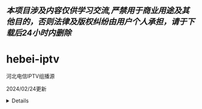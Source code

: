 ## *本项目涉及内容仅供学习交流,严禁用于商业用途及其他目的，否则法律及版权纠纷由用户个人承担，请于下载后24小时内删除*

# hebei-iptv
河北电信IPTV组播源

2024/02/24更新
 <details>
 以下为代理链接
  
- `https://mirror.ghproxy.com/raw.githubusercontent.com/akumajac/hebei-iptv/main/单播.txt`
- `https://mirror.ghproxy.com/raw.githubusercontent.com/akumajac/hebei-iptv/main/组播.txt`
- `https://mirror.ghproxy.com/raw.githubusercontent.com/akumajac/hebei-iptv/main/tvbox-test.txt`
- `https://mirror.ghproxy.com/raw.githubusercontent.com/akumajac/hebei-iptv/main/msd_lite-test`



<details>
   
## 参考教程
本教程参考自B站up主[maxdarksol](https://www.bilibili.com/read/cv18776837)

1、光猫取消端口绑定，划分vlan，我将上网口划分1，iptv划分为2
   
   tips:河北于23年末左右强制更换光猫管理员密码，需要抓包

2、openwrt路由器新建接口，自定义接口填上：wan口的标识符 加上.iptv划分的vlan名称。如我的wan口是eth1，那么我就填上eth1.2  
防火墙设置里新建iptv

![屏幕截图 2024-03-06 213259](https://github.com/akumajac/hebei-iptv/assets/111755912/94665168-63e9-441f-a036-854db46e0991)![屏幕截图 2024-03-06 213406](https://github.com/akumajac/hebei-iptv/assets/111755912/97640353-500d-4276-a5e3-40b71a0c7cdb) ![屏幕截图 2024-03-06 214053](https://github.com/akumajac/hebei-iptv/assets/111755912/9965f62a-fa34-431c-b3c2-5e5274323bd1)

3、新建接口的基本设置里，发送主机名填stbid ，高级设置里Vendor Class填HEITV  ,MAC填机顶盒的mac，网关跃点填20（这个数比wan口的跃点大就行

4、udpxy按图填，完成后参考openwrt设置 文件夹的内容
![屏幕截图 2024-03-06 214853](https://github.com/akumajac/hebei-iptv/assets/111755912/571bf633-8ad8-40b8-a4fa-436067b28f43)

5、msd_lite和udpxy二选一。msd_lite的占用比udpxy低,比较推荐，但好像只能内网，外网端口有bug  
udpxy的格式为http://路由器ip:端口/udp/组播地址  
msd_lite的格式为http://路由器ip:端口/rtp/组播地址


6、防火墙新建流量规则，协议选任意，源区域选iptv（第2步新建的那个。目标区域选设备









## 公益源推荐
> 茶客公益源[项目地址](https://github.com/vamoschuck/TV)**/**[下载链接](https://raw.githubusercontent.com/vamoschuck/TV/main/M3U)
> 
> 
> 

### 自用备忘

- 192.168.28.0/24     
192.168.28.9 为内网回看地址
  
例rtsp://192.168.28.9/PLTV/88888914/224/3221225729/10000100000000060000000000000636_0.smil?playseek=20200306204239-2020030622330

- **option60 Vendor Class：** `HEITV`
- **option12 host name：** `机顶盒的STBID`

- **河北电信机顶盒操作码** `1301`

- **itv密码** `118114`

- **组播查找正则表达式：**`ChannelName="(.*?)".*?(igmp://.*?)\|rtsp`

- **单播查找正则表达式：**`ChannelName="(.*?)".*?(rtsp://.*?smil)`

- **替换表达式：**`$1,$2`

- **在线表达式**
  > [正则表达式在线工具](https://tool.oschina.net/regex)
- **直播源列表转换工具**
  > [M3U转换](https://guihet.com/tvlistconvert.html)
- **EPG频道列表**
  > [epg转换51zmt](http://epg.51zmt.top:8000/)
  > 
  > [112114](https://epg.112114.eu.org/)


